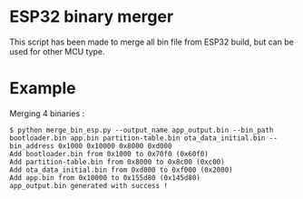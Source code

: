 # ESP32 binary merger

This script has been made to merge all bin file from ESP32 build, but can be used for other MCU type.

# Example

Merging 4 binaries : 

```
$ python merge_bin_esp.py --output_name app_output.bin --bin_path bootloader.bin app.bin partition-table.bin ota_data_initial.bin --bin_address 0x1000 0x10000 0x8000 0xd000
Add bootloader.bin from 0x1000 to 0x70f0 (0x60f0)
Add partition-table.bin from 0x8000 to 0x8c00 (0xc00)
Add ota_data_initial.bin from 0xd000 to 0xf000 (0x2000)
Add app.bin from 0x10000 to 0x155d80 (0x145d80)
app_output.bin generated with success !
```

